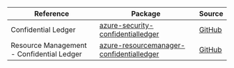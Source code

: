 | Reference | Package | Source |
|---|---|---|
|Confidential Ledger|[azure-security-confidentialledger](https://repo1.maven.org/maven2/com/azure/azure-security-confidentialledger)|[GitHub](https://github.com/Azure/azure-sdk-for-java/blob/main/sdk/confidentialledger/azure-security-confidentialledger)|
|Resource Management - Confidential Ledger|[azure-resourcemanager-confidentialledger](https://repo1.maven.org/maven2/com/azure/resourcemanager/azure-resourcemanager-confidentialledger)|[GitHub](https://github.com/Azure/azure-sdk-for-java/blob/main/sdk/confidentialledger/azure-resourcemanager-confidentialledger)|
